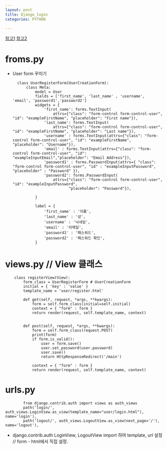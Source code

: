 ```yaml
---
layout: post
title: Django_login
categories: PYTHON

---
```

[참고1]
[참고2]

# froms.py
* User form 꾸미기

        class UserRegisterForm(UserCreationForm):
            class Meta:
                model = User
                fields = ['first_name', 'last_name' , 'username', 'email', 'password1','password2']
                widgets = {
                    'first_name': forms.TextInput(
                        attrs={"class": "form-control form-control-user", "id": "exampleFirstName", "placeholder": "First name"}),
                    'last_name': forms.TextInput(
                        attrs={"class": "form-control form-control-user", "id": "exampleFirstName", "placeholder": "Last name"}),
                    'username' : forms.TextInput(attrs={"class": "form-control form-control-user", "id": "exampleFirstName", "placeholder": "Username"}),
                    'email' : forms.TextInput(attrs={"class": "form-control form-control-user", "id": "exampleInputEmail","placeholder": "Email Address"}),
                    'password1' : forms.PasswordInput(attrs={ "class": "form-control form-control-user", "id" : "exampleInputPassword", "placeholder" : "Password" }),
                    'password2': forms.PasswordInput(
                        attrs={"class": "form-control form-control-user", "id": "exampleInputPassword",
                               "placeholder": "Password"}),

                }

                label = {
                    'first_name' : '이름',
                    'last_name' : '성',
                    'username' : '닉네임',
                    'email' : '이메일',
                    'password1' : '패스워드',
                    'password2' : '패스워드 확인',
                }

# views.py  // View 클래스

        class registerView(View):
            form_class = UserRegisterForm # UserCreationForm
            initial = { 'key' : 'value' }
            template_name = 'user/register.html'

            def get(self, request, *args, **kwargs):
                form = self.form_class(initial=self.initial)
                context = { "form" : form }
                return render(request, self.template_name, context)


            def post(self, request, *args, **kwargs):
                form = self.form_class(request.POST)
                print(form)
                if form.is_valid():
                    user = form.save()
                    user.set_password(user.password)
                    user.save()
                    return HttpResponseRedirect('/main')

                context = { "form" : form }
                return render(request, self.template_name, context)
                


# urls.py

            from django.contrib.auth import views as auth_views
            path('login/', auth_views.LoginView.as_view(template_name="user/login.html"), name='login'),
            path('logout/', auth_views.LogoutView.as_view(next_page='/'), name='logout'),

* django.contrib.auth  LoginView, LogoutView import 하여 template, url 설정 // form - html에서 직접 설정. 


[참고1]:https://docs.djangoproject.com/en/2.2/ref/contrib/auth/
[참고2]:http://ruaa.me/django-view/

